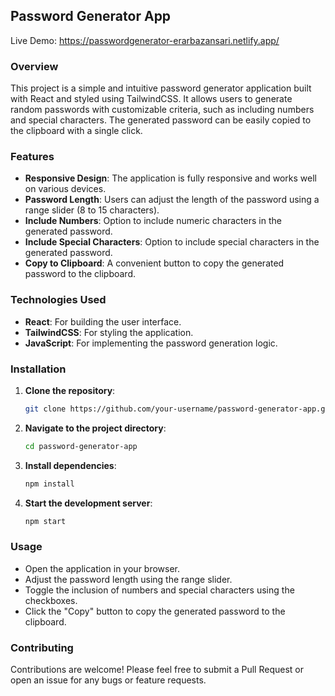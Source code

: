 
## Password Generator App
Live Demo: https://passwordgenerator-erarbazansari.netlify.app/

### Overview
This project is a simple and intuitive password generator application built with React and styled using TailwindCSS. It allows users to generate random passwords with customizable criteria, such as including numbers and special characters. The generated password can be easily copied to the clipboard with a single click.

### Features
- **Responsive Design**: The application is fully responsive and works well on various devices.
- **Password Length**: Users can adjust the length of the password using a range slider (8 to 15 characters).
- **Include Numbers**: Option to include numeric characters in the generated password.
- **Include Special Characters**: Option to include special characters in the generated password.
- **Copy to Clipboard**: A convenient button to copy the generated password to the clipboard.

### Technologies Used
- **React**: For building the user interface.
- **TailwindCSS**: For styling the application.
- **JavaScript**: For implementing the password generation logic.

### Installation
1. **Clone the repository**:
    ```bash
    git clone https://github.com/your-username/password-generator-app.git
    ```
2. **Navigate to the project directory**:
    ```bash
    cd password-generator-app
    ```
3. **Install dependencies**:
    ```bash
    npm install
    ```
4. **Start the development server**:
    ```bash
    npm start
    ```

### Usage
- Open the application in your browser.
- Adjust the password length using the range slider.
- Toggle the inclusion of numbers and special characters using the checkboxes.
- Click the "Copy" button to copy the generated password to the clipboard.

### Contributing
Contributions are welcome! Please feel free to submit a Pull Request or open an issue for any bugs or feature requests.
